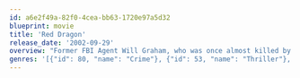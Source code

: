 ```yaml
---
id: a6e2f49a-82f0-4cea-bb63-1720e97a5d32
blueprint: movie
title: 'Red Dragon'
release_date: '2002-09-29'
overview: "Former FBI Agent Will Graham, who was once almost killed by the savage Hannibal 'The Cannibal' Lecter, now has no choice but to face him again, as it seems Lecter is the only one who can help Graham track down a new serial killer."
genres: '[{"id": 80, "name": "Crime"}, {"id": 53, "name": "Thriller"}, {"id": 27, "name": "Horror"}]'
---
```

